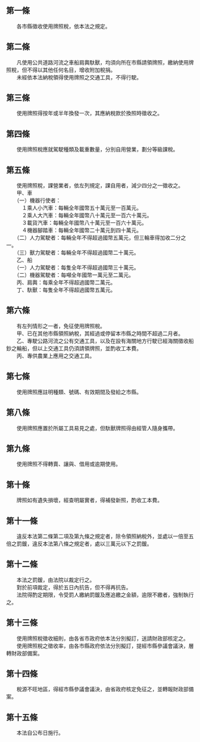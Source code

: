 第一條 
-------
　　各市縣徵收使用牌照稅，依本法之規定。  


第二條 
-------
　　凡使用公共道路河流之車船肩輿馱獸，均須向所在市縣請領牌照，繳納使用牌照稅，但不得以其他任何名目，增收附加稅捐。  
　　未經依本法納稅領得使用牌照之交通工具，不得行駛。  


第三條 
-------
　　使用牌照得按年或半年換發一次，其應納稅款於換照時徵收之。  


第四條 
-------
　　使用牌照稅應就駕駛種類及載重數量，分別自用營業，劃分等級課稅。  


第五條 
-------
　　使用牌照稅，課營業者，依左列規定，課自用者，減少四分之一徵收之。  
　　甲、車  
　　（一）機器行使者：  
　　　１乘人小汽車：每輛全年國幣五十萬元至一百萬元。  
　　　２乘人大汽車：每輛全年國幣八十萬元至一百六十萬元。  
　　　３載貨汽車：每輛全年國幣八十萬元至一百六十萬元。  
　　　４機器腳踏車：每輛全年國幣二十萬元到四十萬元。  
　　（二）人力駕駛者：每輛全年不得超過國幣五萬元，但三輪車得加收二分之一。  
　　（三）獸力駕駛者：每輛全年不得超過國幣二十萬元。  
　　乙、船  
　　（一）人力駕駛者：每隻全年不得超過國幣三十萬元。  
　　（二）機器駕駛者：每噸全年國幣一萬元至二萬元。  
　　丙、肩輿：每乘全年不得超過國幣二萬元。  
　　丁、馱獸：每隻全年不得超過國幣五萬元。  


第六條 
-------
　　有左列情形之一者，免征使用牌照稅。  
　　甲、已在其他市縣領照納稅，其經過或停留本市縣之時間不超過二月者。  
　　乙、專駛公路河流之公有交通工具，以及在設有海關地方行駛已經海關徵收船鈔之輪船，但以上交通工具仍須請領牌照，並酌收工本費。  
　　丙、專供農業上應用之交通工具。  


第七條 
-------
　　使用牌照應註明種類、號碼、有效期間及發給之市縣。  


第八條 
-------
　　使用牌照應置於所屬工具易見之處，但馱獸牌照得由經管人隨身攜帶。  


第九條 
-------
　　使用牌照不得轉賣、讓與、借用或逾期使用。  


第十條 
-------
　　牌照如有遺失損壞，經查明屬實者，得補發新照，酌收工本費。  


第十一條 
---------
　　違反本法第二條第二項及第九條之規定者，除令領照納稅外，並處以一倍至五倍之罰鍰，違反本法第八條之規定者，處以三萬元以下之罰鍰。  


第十二條 
---------
　　本法之罰鍰，由法院以裁定行之。  
　　對於前項裁定，得於五日內抗告，但不得再抗告。  
　　法院得酌定期限，令受罰人繳納罰鍰及應追繳之金額，逾限不繳者，強制執行之。  


第十三條 
---------
　　使用牌照稅徵收細則，由各省市政府依本法分別擬訂，送請財政部核定之。  
　　使用牌照稅之徵收率，由各市縣政府依法分別擬訂，提經市縣參議會議決，層轉財政部備案。  


第十四條 
---------
　　稅源不旺地區，得經市縣參議會議決，由省政府核定免征之，並轉報財政部備案。  


第十五條 
---------
　　本法自公布日施行。